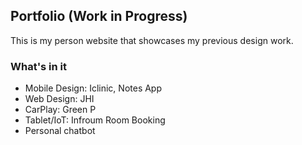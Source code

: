

## Portfolio (Work in Progress)

This is my person website that showcases my previous design work.

### What's in it

- Mobile Design: Iclinic, Notes App
- Web Design: JHI
- CarPlay: Green P
- Tablet/IoT: Infroum Room Booking
- Personal chatbot


